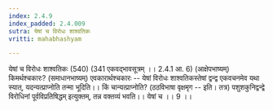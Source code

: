 ```yaml
---
index: 2.4.9
index_padded: 2.4.009
sutra: येषां च विरोधः शाश्वतिकः
vritti: mahabhashyam

---
```

 येषां च विरोधः शाश्वतिकः (540) (341 एकवद्भावसूत्रम् ।। 2.4.1 आ. 6) (आक्षेपभाष्यम्) किमर्थश्चकारः? (समाधानभाष्यम्) एवकारार्थश्चकारः -- येषां विरोधः शाश्वतिकस्तेषां द्वन्द्व एकवचनमेव यथा स्यात्, यदन्यत्प्राप्नोति तन्मा भूदिति।। किं चान्यत्प्राप्नोति? (ठठविभाषा वृक्षमृग -- इति। तत्र) पशुशकुनिद्वन्द्वे विरोधिनां पूर्वविप्रतिषिद्धम् इत्युक्तम्, तन्न वक्तव्यं भवति।। येषां च ।। 9 ।। 